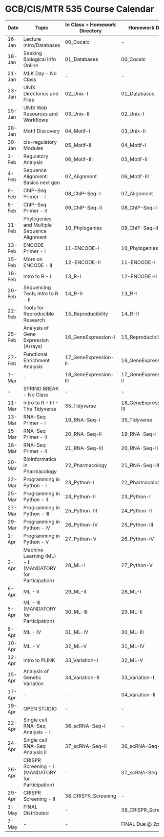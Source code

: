 # GCB/CIS/MTR 535 Course Calendar

| Date   | Topic                                       | In Class + Homework Directory | Homework Due          |
|--------|---------------------------------------------|-------------------------------|-----------------------|
| 16-Jan | Lecture Intro/Databases                     | 00_Cocalc                     | -                     |
| 18-Jan | Seeking Biological Info Online              | 01_Databases                  | 00_Cocalc             |
| 21-Jan | MLK Day - No Class                          | -                             | -                     |
| 23-Jan | UNIX Directories and Files                  | 02_Unix-I                     | 01_Databases          |
| 25-Jan | UNIX Web Resources and Workflows            | 03_Unix-II                    | 02_Unix-I             |
| 28-Jan | Motif Discovery                             | 04_Motif-I                    | 03_Unix-II            |
| 30-Jan | cis-regulatory Modules                      | 05_Motif-II                   | 04_Motif-I            |
| 1-Feb  | Regulatory Analysis                         | 06_Motif-III                  | 05_Motif-II           |
| 4-Feb  | Sequence Alignment: Basics next gen         | 07_Alignment                  | 06_Motif-III          |
| 6-Feb  | ChIP-Seq Primer - I                         | 08_ChIP-Seq-I                 | 07_Alignment          |
| 8-Feb  | ChIP-Seq Primer - II                        | 09_ChIP-Seq-II                | 08_ChIP-Seq-I         |
| 11-Feb | Phylogenies and Multiple Sequence Alignment | 10_Phylogenies                | 09_ChIP-Seq-II        |
| 13-Feb | ENCODE Primer - I                           | 11-ENCODE-I                   | 10_Phylogenies        |
| 15-Feb | More on ENCODE - II                         | 12-ENCODE-II                  | 11-ENCODE-I           |
| 18-Feb | Intro to R - I                              | 13_R-I                        | 12-ENCODE-II          |
| 20-Feb | Sequencing Tech; Intro to R - II            | 14_R-II                       | 13_R-I                |
| 22-Feb | Tools for Reproducible Research             | 15_Reproducibility            | 14_R-II               |
| 25-Feb | Analysis of Gene Expression (Arrays)        | 16_GeneExpression-I           | 15_Reproducibility    |
| 27-Feb | Functional Enrichment Analysis              | 17_GeneExpression-II          | 16_GeneExpression-I   |
| 1-Mar  | -                                           | 18_GeneExpression-III         | 17_GeneExpression-II  |
| -      | SPRING BREAK - No Class                     | -                             | -                     |
| 11-Mar | Intro to R - III - The Tidyverse            | 35_Tidyverse                  | 18_GeneExpression-III |
| 13-Mar | RNA-Seq Primer - I                          | 19_RNA-Seq-I                  | 35_Tidyverse          |
| 15-Mar | RNA-Seq Primer - II                         | 20_RNA-Seq-II                 | 19_RNA-Seq-I          |
| 18-Mar | RNA-Seq Primer - II                         | 21_RNA-Seq-III                | 20_RNA-Seq-II         |
| 20-Mar | Bioinformatics in Pharmacology              | 22_Pharmacology               | 21_RNA-Seq-III        |
| 22-Mar | Programming in Python - I                   | 23_Python-I                   | 22_Pharmacology       |
| 25-Mar | Programming in Python - II                  | 24_Python-II                  | 23_Python-I           |
| 27-Mar | Programming in Python - III                 | 25_Python-III                 | 24_Python-II          |
| 29-Mar | Programming in Python - IV                  | 26_Python-IV                  | 25_Python-III         |
| 1-Apr  | Programming in Python - V                   | 27_Python-V                   | 26_Python-IV          |
| 3-Apr  | Machine Learning (ML) - I (MANDATORY for Participation)       | 28_ML-I                       | 27_Python-V           |
| 6-Apr  | ML - II                                     | 29_ML-II                      | 28_ML-I               |
| 5-Apr  | ML - III (MANDATORY for Participation)                        | 30_ML-III                     | 29_ML-II              |
| 8-Apr  | ML - IV                                     | 31_ML-IV                      | 30_ML-III             |
| 10-Apr | ML - V                                      | 32_ML-V                       | 31_ML-IV              |
| 12-Apr | Intro to PLINK                              | 33_Variation-I                | 32_ML-V               |
| 15-Apr | Analysis of Genetic Variation               | 34_Variation-II               | 33_Variation-I        |
| 17-Apr | -                                           | -                             | 34_Variation-II       |
| 19-Apr | OPEN STUDIO                                 | -                             | -                     |
| 22-Apr | Single cell RNA-Seq Analysis - I            | 36_scRNA-Seq-I                | -                     |
| 24-Apr | Single cell RNA-Seq Analysis II             | 37_scRNA-Seq-II               | 36_scRNA-Seq-I        |
| 26-Apr | CRISPR Screening - I  (MANDATORY for Participation)           | -                             | 37_scRNA-Seq-II       |
| 29-Apr | CRISPR Screening - II                       | 38_CRISPR_Screening           | -                     |
| 1-May  | FINAL Distributed                           | -                             | 38_CRISPR_Screening   |
| 7-May  | -                                           | -                             | FINAL Due @ 2pm       |
